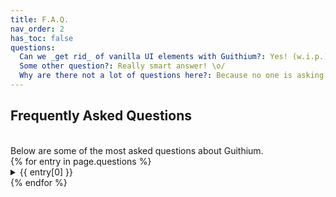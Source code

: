 ```yaml
---
title: F.A.Q.
nav_order: 2
has_toc: false
questions:
  Can we _get rid_ of vanilla UI elements with Guithium?: Yes! (w.i.p.)
  Some other question?: Really smart answer! \o/
  Why are there not a lot of questions here?: Because no one is asking me many questions, yet. Join me on Discord and start asking me stuff :P (invite link at the top of every page and in the left navigation)
---
```


## Frequently Asked Questions

<br>
Below are some of the most asked questions about Guithium.

<div class="faq">
  {% for entry in page.questions %}
  <details>
    <summary>{{ entry[0] }}</summary>
    <p>{{ entry[1] }}</p>
  </details>
  {% endfor %}
</div>

